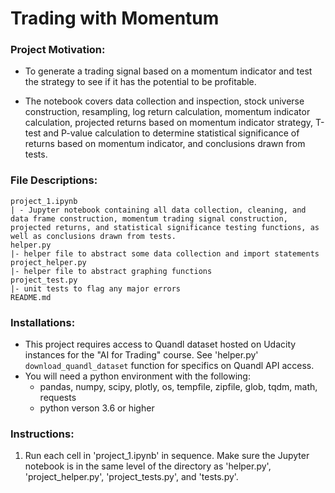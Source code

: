 # Trading with Momentum

### Project Motivation:

- To generate a trading signal based on a momentum indicator and test the strategy to see if it has the potential to be profitable.

- The notebook covers data collection and inspection, stock universe construction, resampling, log return calculation, momentum indicator calculation, projected returns based on momentum indicator strategy, T-test and P-value calculation to determine statistical significance of returns based on momentum indicator, and conclusions drawn from tests.

### File Descriptions:


    project_1.ipynb
    | - Jupyter notebook containing all data collection, cleaning, and data frame construction, momentum trading signal construction, projected returns, and statistical significance testing functions, as well as conclusions drawn from tests.
    helper.py
    |- helper file to abstract some data collection and import statements
    project_helper.py
    |- helper file to abstract graphing functions
    project_test.py
    |- unit tests to flag any major errors
    README.md


### Installations:
- This project requires access to Quandl dataset hosted on Udacity instances for the "AI for Trading" course. See 'helper.py' `download_quandl_dataset` function for specifics on Quandl API access.
- You will need a python environment with the following:
    - pandas, numpy, scipy, plotly, os, tempfile, zipfile, glob, tqdm, math, requests
    - python verson 3.6 or higher

### Instructions:
1. Run each cell in 'project_1.ipynb' in sequence. Make sure the Jupyter notebook is in the same level of the directory as 'helper.py', 'project_helper.py', 'project_tests.py', and 'tests.py'.